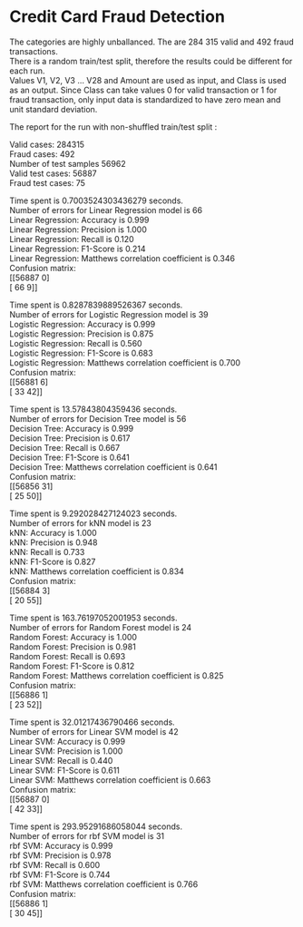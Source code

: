 # Credit Card Fraud Detection

The categories are highly unballanced. The are 284 315 valid and 492 fraud transactions.  
There is a random train/test split, therefore the results could be different for each run.  
Values V1, V2, V3 ... V28 and Amount are used as input, and Class is used as an output. Since Class can take values 0 for valid transaction or 1 for fraud transaction, only input data is standardized to have zero mean and unit standard deviation.  

The report for the run with non-shuffled train/test split :


Valid cases: 284315  
Fraud cases: 492  
Number of test samples 56962  
Valid test cases: 56887  
Fraud test cases: 75  


Time spent is 0.7003524303436279 seconds.  
Number of errors for Linear Regression model is 66  
Linear Regression: Accuracy is 0.999  
Linear Regression: Precision is 1.000  
Linear Regression: Recall is 0.120  
Linear Regression: F1-Score is 0.214  
Linear Regression: Matthews correlation coefficient is 0.346  
Confusion matrix:  
 [[56887     0]  
 [   66     9]]  


Time spent is 0.8287839889526367 seconds.  
Number of errors for Logistic Regression model is 39  
Logistic Regression: Accuracy is 0.999  
Logistic Regression: Precision is 0.875  
Logistic Regression: Recall is 0.560  
Logistic Regression: F1-Score is 0.683  
Logistic Regression: Matthews correlation coefficient is 0.700  
Confusion matrix:  
 [[56881     6]  
 [   33    42]]   


Time spent is 13.57843804359436 seconds.  
Number of errors for Decision Tree model is 56  
Decision Tree: Accuracy is 0.999  
Decision Tree: Precision is 0.617  
Decision Tree: Recall is 0.667  
Decision Tree: F1-Score is 0.641  
Decision Tree: Matthews correlation coefficient is 0.641  
Confusion matrix:  
 [[56856    31]  
 [   25    50]]   


Time spent is 9.292028427124023 seconds.  
Number of errors for kNN model is 23  
kNN: Accuracy is 1.000  
kNN: Precision is 0.948  
kNN: Recall is 0.733  
kNN: F1-Score is 0.827  
kNN: Matthews correlation coefficient is 0.834  
Confusion matrix:  
 [[56884     3]  
 [   20    55]]   


Time spent is 163.76197052001953 seconds.  
Number of errors for Random Forest model is 24  
Random Forest: Accuracy is 1.000  
Random Forest: Precision is 0.981  
Random Forest: Recall is 0.693  
Random Forest: F1-Score is 0.812  
Random Forest: Matthews correlation coefficient is 0.825  
Confusion matrix:  
 [[56886     1]  
 [   23    52]]  


Time spent is 32.01217436790466 seconds.  
Number of errors for Linear SVM model is 42  
Linear SVM: Accuracy is 0.999  
Linear SVM: Precision is 1.000  
Linear SVM: Recall is 0.440  
Linear SVM: F1-Score is 0.611  
Linear SVM: Matthews correlation coefficient is 0.663  
Confusion matrix:  
 [[56887     0]  
 [   42    33]]  


Time spent is 293.95291686058044 seconds.  
Number of errors for rbf SVM model is 31  
rbf SVM: Accuracy is 0.999  
rbf SVM: Precision is 0.978  
rbf SVM: Recall is 0.600  
rbf SVM: F1-Score is 0.744  
rbf SVM: Matthews correlation coefficient is 0.766  
Confusion matrix:  
 [[56886     1]  
 [   30    45]]  
